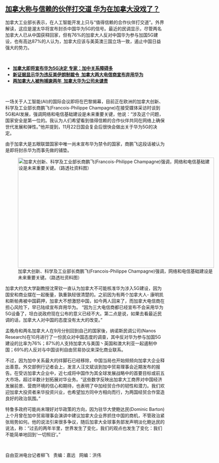 <!--1636488123000-->
[加拿大称与信赖的伙伴打交道  华为在加拿大没戏了？](https://www.rfa.org/mandarin/yataibaodao/jingmao/lf-11092021144422.html)
------

<p></p><p>加拿大工业部长表示，在人工智能开发上只与“值得信赖的合作伙伴打交道”。外界解读，这应是渥太华将宣布封杀中国华为5G的信号。最近的民调显示，尽管两名加拿大人已从中国获释回家，但有76%的加拿大人反对中国华为参与加国5G建设，也有高达87%的人认为，加拿大应该与美英澳三国立场一致，遏止中国日益强大的势力。</p><p><br/></p><ul><li><a href="https://www.rfa.org/mandarin/yataibaodao/junshiwaijiao/lf2-10012021140027.html"><strong>加拿大即将宣布华为5G决定 专家：加中关系障碍多</strong></a></li><li><strong><a href="https://www.rfa.org/mandarin/yataibaodao/jingmao/lf-06032020131856.html">新证据显示华为违反美伊朗制裁令  加拿大两大电信商宣布弃用华为</a></strong></li><li><strong><a href="https://www.rfa.org/mandarin/yataibaodao/junshiwaijiao/lf-02162021074414.html">两加拿大人被拘捕逾两年  加拿大华为公司未谴责</a></strong></li></ul><p><br/></p><p>一场关于人工智能(AI)的国际会议即将在巴黎揭幕，目前正在欧洲的加拿大创新、科学及工业部长商鹏飞(Francois-Philippe Champagne)在接受媒体采访时谈到5G和AI发展，强调网络和电信基础建设是未来重要关键，他说：“涉及这个问题，国家安全是第一位的。我认为人们希望看到值得信赖的合作伙伴共同在网络上确保世代发展和弹性。”他并提到，11月22日国会复会后很快会做出关于华为5G的决定。</p><p>由于加拿大是五眼联盟国家中唯一尚未宣布华为禁令的国家，商鹏飞这段话被认为是即将封杀华为而事先做的铺垫。</p><p><figure class="image-richtext image-inline captioned" style="width:620px;"><img alt="加拿大创新、科学及工业部长商鹏飞(Francois-Philippe Champagne)强调，网络和电信基础建设是未来重要关键。（路透社资料图）" height="348" src="https://www.rfa.org/mandarin/yataibaodao/jingmao/lf-11092021144422.html/lf1109a.jpg/@@images/b9dbb28d-0092-4d4d-98d6-58deedf8066f.jpeg" title="lf1109a.jpg" width="620"/><figcaption class="image-caption">加拿大创新、科学及工业部长商鹏飞(Francois-Philippe Champagne)强调，网络和电信基础建设是未来重要关键。（路透社资料图）</figcaption><small></small></figure></p><p>加拿大约克大学副教授沈荣钦一直认为加拿大不可能核准华为涉入5G建设，因为国安和商业摆在一起衡量，孰重孰轻很清楚的。之前因为有两个加拿大人- 康明凯和斯帕弗被中国羁押，加拿大不想激怒中国，如今两人回来了，而加拿大电信商在担心风险下，早已陆续宣布弃用华为。 “因为三大电信商都已经宣布不会采用华为5G设备了，坦白说政府现在公布的意义已经不大。第二点是说，如果去看最近民调的话，加拿大人对中国的态度没有太大的改变。”</p><p>孟晚舟和两名加拿大人在9月分别回到自己的国家後，纳诺斯民调公司(Nanos Research)在10月进行了一份民众对中国态度的调查，其中反对华为参与加国5G建设的比率为76%；87%的人支持加拿大与美国丶英国和澳大利亚一起遏制中国；69%的人反对与中国谈判自由贸易协议来深化商业联系。</p><p>不过，因为加中关系最大的绊脚石已经移除，中国当局也开始频频向加拿大企业释出善意。外交部例行记者会上，发言人汪文斌谈到加中贸易理事会近期发布的报告。在受访加拿大企业中，近七成将中国作为其全球发展战略中的首要目标或前五大市场，超过半数计划拓展对华业务。“这些数字反映出加拿大工商界对中国经济发展前景、营商环境的信心和期待，也表明了中加经贸合作的韧性和潜力。我们欢迎加拿大投资者来华投资兴业，也希望加方同中方相向而行，为两国经贸合作营造良好的政治氛围。”</p><p>特鲁多政府可能尚未理好对华政策的方向，因为驻华大使鲍达民(Dominic Barton)上个月曾在加中贸易理事会演讲中建议加拿大企业界抓住中国的商机，不管政治紧张局势如何。他的说法引来很多争议，随后加拿大全球事务部发声明淡化鲍达民的说法，称：“过去的两年半里，世界发生了变化，我们的观点也发生了变化：我们不能简单地回到‘一切照旧’。”</p><p><br/></p><p>自由亚洲电台记者柳飞   责编：嘉远   网编：洪伟</p>
